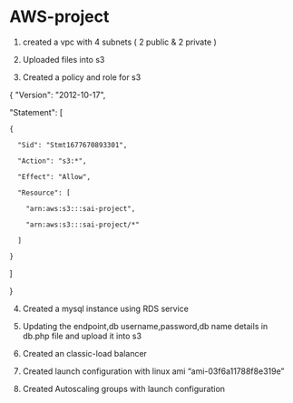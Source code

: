 # AWS-project


 1. created a vpc with 4 subnets ( 2 public & 2 private )


2. Uploaded files into s3


3. Created a policy and role for s3


{
  "Version": "2012-10-17",
  
  "Statement": [
  
    {
    
      "Sid": "Stmt1677670893301",
      
      "Action": "s3:*",
      
      "Effect": "Allow",
      
      "Resource": [
      
        "arn:aws:s3:::sai-project",
        
        "arn:aws:s3:::sai-project/*"
        
      ]
      
    }
    
  ]
  
}


4. Created a mysql instance using RDS service


5. Updating the endpoint,db username,password,db name details in db.php file and upload it into s3


6. Created an classic-load balancer


7. Created launch configuration with linux ami “ami-03f6a11788f8e319e”


8. Created Autoscaling groups with launch configuration
